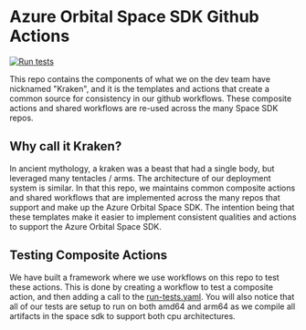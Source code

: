 # Azure Orbital Space SDK Github Actions
[![Run tests](https://github.com/microsoft/azure-orbital-space-sdk-github-actions/actions/workflows/run-tests.yaml/badge.svg)](https://github.com/microsoft/azure-orbital-space-sdk-github-actions/actions/workflows/run-tests.yaml)

This repo contains the components of what we on the dev team have nicknamed "Kraken", and it is the templates and actions that create a common source for consistency in our github workflows.  These composite actions and shared workflows are re-used across the many Space SDK repos.  

## Why call it Kraken?
In ancient mythology, a kraken was a beast that had a single body, but leveraged many tentacles / arms.  The architecture of our deployment system is similar.  In that this repo, we maintains common composite actions and shared workflows that are implemented across the many repos that support and make up the Azure Orbital Space SDK.  The intention being that these templates make it easier to implement consistent qualities and actions to support the Azure Orbital Space SDK.  

## Testing Composite Actions
We have built a framework where we use workflows on this repo to test these actions.  This is done by creating a workflow to test a composite action, and then adding a call to the [run-tests.yaml](./github/workflows/run-tests.yaml).  You will also notice that all of our tests are setup to run on both amd64 and arm64 as we compile all artifacts in the space sdk to support both cpu architectures.  
